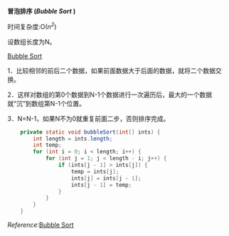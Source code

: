 **冒泡排序 (*Bubble Sort* )**

时间复杂度:O(*n<sup>2</sup>*)

设数组长度为N。

[Bubble Sort](https://en.wikipedia.org/wiki/Bubble_sort)

1．比较相邻的前后二个数据，如果前面数据大于后面的数据，就将二个数据交换。

2．这样对数组的第0个数据到N-1个数据进行一次遍历后，最大的一个数据就“沉”到数组第N-1个位置。

3．N=N-1，如果N不为0就重复前面二步，否则排序完成。



```java
    private static void bubbleSort(int[] ints) {
        int length = ints.length;
        int temp;
        for (int i = 0; i < length; i++) {
            for (int j = 1; j < length - i; j++) {
                if (ints[j - 1] > ints[j]) {
                    temp = ints[j];
                    ints[j] = ints[j - 1];
                    ints[j - 1] = temp;
                }
            }
        }
    }
```



*Reference*:[Bubble Sort](https://en.wikipedia.org/wiki/Bubble_sort)

